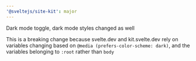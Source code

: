 ```yaml
---
'@sveltejs/site-kit': major
---
```


Dark mode toggle, dark mode styles changed as well

This is a breaking change because svelte.dev and kit.svelte.dev rely on variables changing based on `@media (prefers-color-scheme: dark)`, and the variables belonging to `:root` rather than `body`
